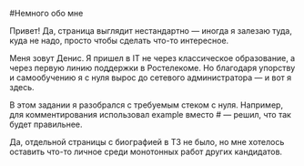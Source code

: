 #Немного обо мне

Привет! Да, страница выглядит нестандартно — иногда я залезаю туда, куда не надо, просто чтобы сделать что-то интересное.

Меня зовут Денис. Я пришел в IT не через классическое образование, а через первую линию поддержки в Ростелекоме. Но благодаря упорству и самообучению я с нуля вырос до сетевого администратора — и вот я здесь.

В этом задании я разобрался с требуемым стеком с нуля. Например, для комментирования использовал example вместо # — решил, что так будет правильнее.

Да, отдельной страницы с биографией в ТЗ не было, но мне хотелось оставить что-то личное среди монотонных работ других кандидатов.


